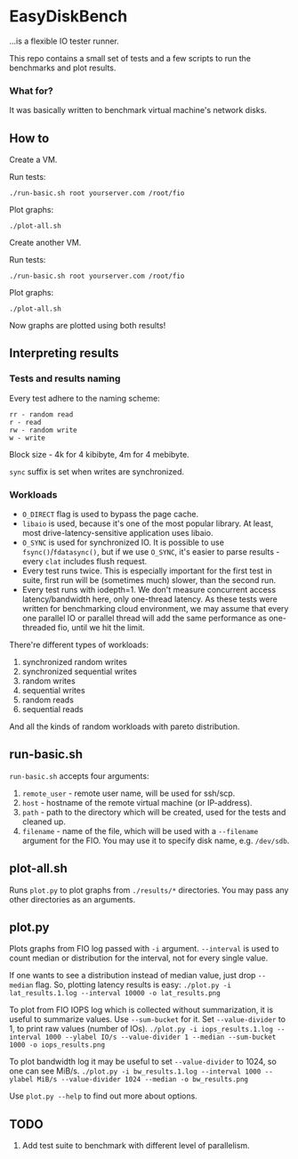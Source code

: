 # EasyDiskBench
...is a flexible IO tester runner.

This repo contains a small set of tests and a few scripts to run the benchmarks and plot results.

### What for?
It was basically written to benchmark virtual machine's network disks.

## How to

Create a VM.

Run tests:

`./run-basic.sh root yourserver.com /root/fio`

Plot graphs:

`./plot-all.sh`

Create another VM.

Run tests:

`./run-basic.sh root yourserver.com /root/fio`

Plot graphs:

`./plot-all.sh`

Now graphs are plotted using both results!

## Interpreting results

### Tests and results naming

Every test adhere to the naming scheme:
```
rr - random read
r - read
rw - random write
w - write
```
Block size - 4k for 4 kibibyte, 4m for 4 mebibyte.

`sync` suffix is set when writes are synchronized.

### Workloads

* `O_DIRECT` flag is used to bypass the page cache.
* `libaio` is used, because it's one of the most popular library. At least, most drive-latency-sensitive application uses libaio.
* `O_SYNC` is used for synchronized IO. It is possible to use `fsync()`/`fdatasync()`, but if we use `O_SYNC`, it's easier to parse results - every `clat` includes flush request.
* Every test runs twice. This is especially important for the first test in suite, first run will be (sometimes much) slower, than the second run.
* Every test runs with iodepth=1. We don't measure concurrent access latency/bandwidth here, only one-thread latency. As these tests were written for benchmarking cloud environment, we may assume that every one parallel IO or parallel thread will add the same performance as one-threaded fio, until we hit the limit.

There're different types of workloads:
1. synchronized random writes
2. synchronized sequential writes
3. random writes
4. sequential writes
5. random reads
6. sequential reads

And all the kinds of random workloads with pareto distribution.

## run-basic.sh

`run-basic.sh` accepts four arguments:
1. `remote_user` - remote user name, will be used for ssh/scp.
2. `host` - hostname of the remote virtual machine (or IP-address).
3. `path` - path to the directory which will be created, used for the tests and cleaned up.
4. `filename` - name of the file, which will be used with a `--filename` argument for the FIO. You may use it to specify disk name, e.g. `/dev/sdb`.

## plot-all.sh

Runs `plot.py` to plot graphs from `./results/*` directories. You may pass any other directories as an arguments.

## plot.py

Plots graphs from FIO log passed with `-i` argument. `--interval` is used to count median or distribution for the interval, not for every single value.

If one wants to see a distribution instead of median value, just drop `--median` flag. So, plotting latency results is easy:
`./plot.py -i lat_results.1.log --interval 10000 -o lat_results.png`

To plot from FIO IOPS log which is collected without summarization, it is useful to summarize values. Use `--sum-bucket` for it. Set `--value-divider` to 1, to print raw values (number of IOs).
`./plot.py -i iops_results.1.log --interval 1000 --ylabel IO/s --value-divider 1 --median --sum-bucket 1000 -o iops_results.png`

To plot bandwidth log it may be useful to set `--value-divider` to 1024, so one can see MiB/s.
`./plot.py -i bw_results.1.log --interval 1000 --ylabel MiB/s --value-divider 1024 --median -o bw_results.png`

Use `plot.py --help` to find out more about options.

## TODO
1. Add test suite to benchmark with different level of parallelism.
